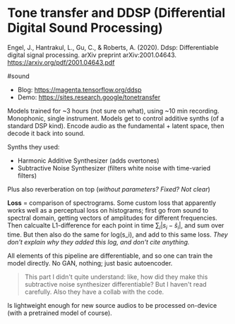 # Tone transfer and DDSP (Differential Digital Sound Processing)

Engel, J., Hantrakul, L., Gu, C., & Roberts, A. (2020). Ddsp: Differentiable digital signal processing. arXiv preprint arXiv:2001.04643.
https://arxiv.org/pdf/2001.04643.pdf

#sound

* Blog: https://magenta.tensorflow.org/ddsp
* Demo: https://sites.research.google/tonetransfer

Models trained for ~3 hours (not sure on what), using ~10 min recording. Monophonic, single instrument. Models get to control additive synths (of a standard DSP kind). Encode audio as the fundamental + latent space, then decode it back into sound.

Synths they used:
* Harmonic Additive Synthesizer (adds overtones)
* Subtractive Noise Synthesizer (filters white noise with time-varied filters)

Plus also reverberation on top (_without parameters? Fixed? Not clear_)

**Loss** = comparison of spectrograms. Some custom loss that apparently works well as a perceptual loss on histograms; first go from sound to spectral domain, getting vectors of amplitudes for different frequencies. Then calcualte L1-difference for each point in time $\sum_i |s_i-\hat s_i|$, and sum over time. But then also do the same for log(s_i), and add to this same loss. _They don't explain why they added this log, and don't cite anything._

All elements of this pipeline are differentiable, and so one can train the model directly. No GAN, nothing; just basic autoencoder.

> This part I didn't quite understand: like, how did they make this subtractive noise synthesizer differentiable? But I haven't read carefully. Also they have a collab with the code.

Is lightweight enough for new source audios to be processed on-device (with a pretrained model of course).
